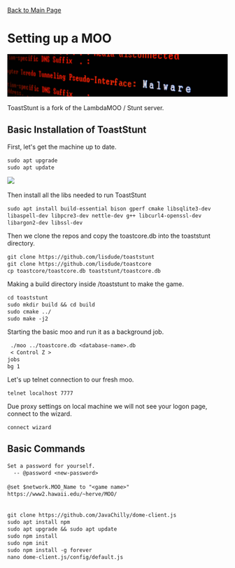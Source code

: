 [Back to Main Page](../index.html) 

# Setting up a MOO

<img src="../img/blog-22-malwarebanner.PNG" width="1000">

ToastStunt is a fork of the LambdaMOO / Stunt server.

## Basic Installation of ToastStunt

First, let's get the machine up to date.

```
sudo apt upgrade 
sudo apt update
```

<img src="../img/blog-22-moo-aptupdater.PNG" width="1000">

Then install all the libs needed to run ToastStunt

```
sudo apt install build-essential bison gperf cmake libsqlite3-dev libaspell-dev libpcre3-dev nettle-dev g++ libcurl4-openssl-dev libargon2-dev libssl-dev
```

Then we clone the repos and copy the toastcore.db into the toaststunt directory.

```
git clone https://github.com/lisdude/toaststunt
git clone https://github.com/lisdude/toastcore
cp toastcore/toastcore.db toaststunt/toastcore.db
```

Making a build directory inside /toaststunt to make the game.

```
cd toaststunt
sudo mkdir build && cd build
sudo cmake ../
sudo make -j2
```

Starting the basic moo and run it as a background job.

```
 ./moo ../toastcore.db <database-name>.db
 < Control Z >
jobs
bg 1
```

Let's up telnet connection to our fresh moo.

```
telnet localhost 7777
```

Due proxy settings on local machine we will not see your logon page, connect to the wizard.

```
connect wizard
```

## Basic Commands

```
Set a password for yourself.
  -- @password <new-password>

@set $network.MOO_Name to "<game name>"
https://www2.hawaii.edu/~herve/MOO/


git clone https://github.com/JavaChilly/dome-client.js
sudo apt install npm
sudo apt upgrade && sudo apt update
sudo npm install
sudo npm init
sudo npm install -g forever
nano dome-client.js/config/default.js
```
